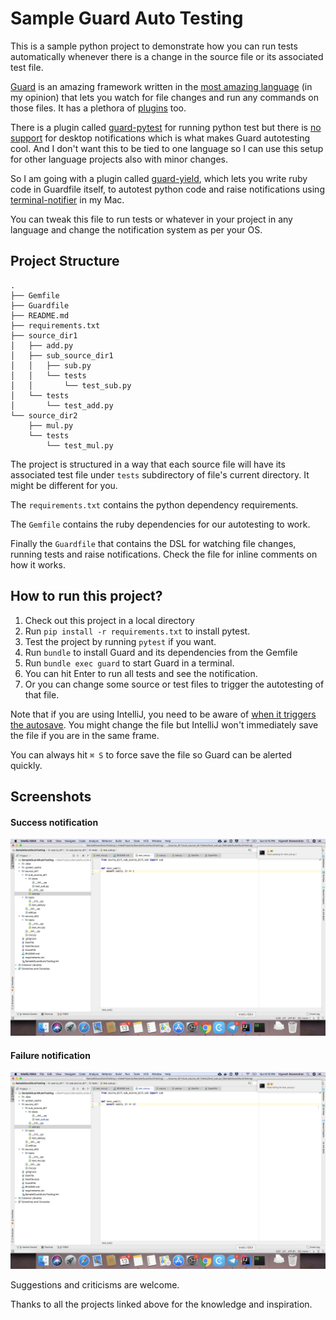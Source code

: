 # Sample Guard Auto Testing

This is a sample python project to demonstrate how you can run tests automatically
whenever there is a change in the source file or its associated test file.

[Guard](https://github.com/guard/guard) is an amazing framework written in the 
[most amazing language](https://www.ruby-lang.org/en/) (in my opinion) that lets you 
watch for file changes and run any commands on those files. It has a plethora of [plugins](https://github.com/guard/guard/wiki/Guard-Plugins) too.

There is a plugin called [guard-pytest](https://github.com/kazufusa/guard-pytest) for running python test but there is 
[no support](https://github.com/kazufusa/guard-pytest/issues/3) for desktop notifications which is what makes Guard autotesting cool. And I don't want this to be tied to one language so I can use this setup for other language projects also with minor changes.

So I am going with a plugin called [guard-yield](https://github.com/guard/guard-yield), which lets you write ruby code in Guardfile itself,
to autotest python code and raise notifications using [terminal-notifier](https://github.com/julienXX/terminal-notifier) in my Mac.

You can tweak this file to run tests or whatever in your project in any language and change the notification system as per your OS.

## Project Structure

```
.
├── Gemfile
├── Guardfile
├── README.md
├── requirements.txt
├── source_dir1
│   ├── add.py
│   ├── sub_source_dir1
│   │   ├── sub.py
│   │   └── tests
│   │       └── test_sub.py
│   └── tests
│       └── test_add.py
└── source_dir2
    ├── mul.py
    └── tests
        └── test_mul.py
```

The project is structured in a way that each source file will have its associated test file under `tests` subdirectory of file's current directory. It might be different for you.

The `requirements.txt` contains the python dependency requirements.

The `Gemfile` contains the ruby dependencies for our autotesting to work.

Finally the `Guardfile` that contains the DSL for watching file changes, running tests and raise notifications. Check the file for inline comments on how it works.


## How to run this project?

1. Check out this project in a local directory
2. Run `pip install -r requirements.txt` to install pytest.
3. Test the project by running `pytest` if you want.
4. Run `bundle` to install Guard and its dependencies from the Gemfile
5. Run `bundle exec guard` to start Guard in a terminal.
6. You can hit Enter to run all tests and see the notification.
7. Or you can change some source or test files to trigger the autotesting of that file.

Note that if you are using IntelliJ, you need to be aware of [when it triggers the autosave](https://www.jetbrains.com/help/idea/saving-and-reverting-changes.html). You might change the file but IntelliJ won't immediately save the file if you are in the same frame.

You can always hit `⌘ S` to force save the file so Guard can be alerted quickly.

## Screenshots

#### Success notification

![Success](/screenshots/success.png?raw=true "Screenshot for test success notification")

#### Failure notification

![Failure](/screenshots/failure.png?raw=true "Screenshot for test failure notification")



Suggestions and criticisms are welcome.

Thanks to all the projects linked above for the knowledge and inspiration.


